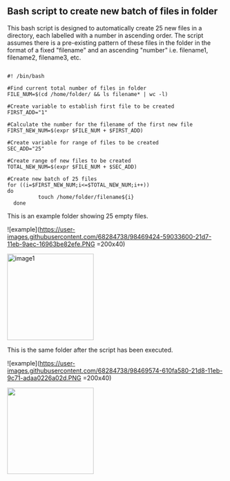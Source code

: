 ## Bash script to create new batch of files in folder

This bash script is designed to automatically create 25 new files in a directory, each labelled with a number in ascending order. The script assumes there is a pre-existing pattern of these files in the folder in the format of a fixed "filename" and an ascending "number" i.e. filename1, filename2, filename3, etc.

~~~

#! /bin/bash

#Find current total number of files in folder
FILE_NUM=$(cd /home/folder/ && ls filename* | wc -l)

#Create variable to establish first file to be created
FIRST_ADD="1"

#Calculate the number for the filename of the first new file
FIRST_NEW_NUM=$(expr $FILE_NUM + $FIRST_ADD)

#Create variable for range of files to be created
SEC_ADD="25"

#Create range of new files to be created
TOTAL_NEW_NUM=$(expr $FILE_NUM + $SEC_ADD)

#Create new batch of 25 files
for ((i=$FIRST_NEW_NUM;i<=$TOTAL_NEW_NUM;i++))
do
          touch /home/folder/filename${i}
  done

~~~

This is an example folder showing 25 empty files.

![example](https://user-images.githubusercontent.com/68284738/98469424-59033600-21d7-11eb-9aec-16963be82efe.PNG =200x40) 

<img src="C:\Users\Owner\Documents\Kasim\AWS\blog\Articles\bash script\example1.PNG" alt="image1" width="200"/>


This is the same folder after the script has been executed.


![example](https://user-images.githubusercontent.com/68284738/98469574-610fa580-21d8-11eb-9c71-adaa0226a02d.PNG =200x40)

<img src="C:\Users\Owner\Documents\Kasim\AWS\blog\Articles\bash script\example2.PNG" width="200"/>
